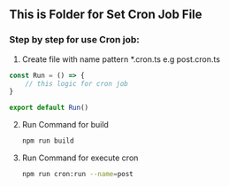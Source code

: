 ## This is Folder for Set Cron Job File

### Step by step for use Cron job:

1. Create file with name pattern \*.cron.ts
e.g post.cron.ts

```typescript
const Run = () => {
    // this logic for cron job
}

export default Run()
```

2. Run Command for build
    ```bash
    npm run build
    ```
3. Run Command for execute cron
    ```bash
    npm run cron:run --name=post
    ```
